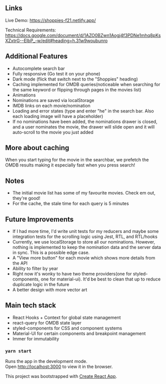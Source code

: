 ## Links

Live Demo: https://shoppies-f21.netlify.app/

Technical Requirements: https://docs.google.com/document/d/1AZO0BZwn1Aogj4f3PDNe1mhq8pKsXZxtrG--EIbP_-w/edit#heading=h.31w9woubunro

## Additional Features

- Autocomplete search bar
- Fully responsive (Go test it on your phone)
- Dark mode (flick that switch next to the "Shoppies" heading)
- Caching implemented for OMDB queries(noticeable when searching for the same keyword or flipping through pages in the movies list)
- Animations
- Nominations are saved via localStorage
- IMDB links on each movie/nomination
- Loading and error states (type and enter "he" in the search bar. Also each loading image will have a placeholder)
- If no nominations have been added, the nominations drawer is closed, and a user nominates the movie, the drawer will slide open and it will auto-scroll to the movie you just added

## More about caching

When you start typing for the movie in the searchbar, we prefetch the OMDB results making it especially fast when you press search!

## Notes

- The initial movie list has some of my favourite movies. Check em out, they're good!
- For the cache, the stale time for each query is 5 minutes

## Future Improvements

- If I had more time, I'd write unit tests for my reducers and maybe some integration tests for the scrolling logic using Jest, RTL, and RTL/hooks
- Currently, we use localStorage to store all our nominations. However, nothing is implemented to keep the nomination data and the server data in sync. This is a possible edge case.
- A "View more button" for each movie which shows more details from the API
- Ability to filter by year
- Right now it's wonky to have two theme providers(one for styled-components, one for material-ui). It'd be best to clean that up to reduce duplicate logic in the future
- A better design with more vector art

## Main tech stack

- React Hooks + Context for global state management
- react-query for OMDB state layer
- styled-components for CSS and component systems
- Material-UI for certain components and breakpoint management
- Immer for immutability

### `yarn start`

Runs the app in the development mode.<br />
Open [http://localhost:3000](http://localhost:3000) to view it in the browser.

This project was bootstrapped with [Create React App](https://github.com/facebook/create-react-app).

